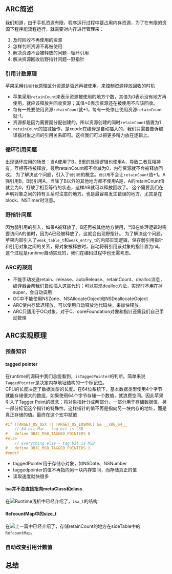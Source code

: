 ## ARC简述
我们知道，由于手机资源有限，程序运行过程中要占用内存资源，为了在有限的资源下程序能流程运行，就需要对内存进行管理来：
1. 及时回收不再使用的资源
2. 怎样判断资源不再被使用
3. 解决资源不会被释放的问题--循环引用
4. 解决资源回收后野指针问题--野指针

### 引用计数原理
苹果采用`引用计数`原理区分资源是否还再被使用，来控制资源释放回收的时机
* 苹果采用`retainCount`来表示资源被使用的地方个数，其值为0表示没有地方再使用，就应该释放并回收资源；其值>0表示资源还在被使用不应该回收。
* 每有一处要使用资源`retainCount`就+1，每有一处停止使用资源`retainCount`就-1。
* 资源都是因为需要而分配创建的，所以资源创建的同时`retainCount`值置为1
* `retainCount`的加减操作，是xcode在编译是自动插入的，我们只需要告诉编译器对象之间的引用关系即可。这样我们可以把更多精力放在逻辑上。
 
### 循环引用问题
出现循环应用的场景：当A使用了B，B里的处理逻辑也使用A，导致二者互相持有，互相等待被释放，最后retainCount都不会减为0，内存资源就不会被释放回收。
为了解决这个问题，引入了`弱引用`的概念。`弱引用`不会让`retainCount`值+1。A强引用B，B弱引用A，当除了B以外的其他地方都不使用A是，A的retainCount值就会为0，打破了相互等待的状态，这样AB就可以释放回收了。
这个需要我们在声明对象之间的持有关系时注意的地方。也是最容易发生错误的地方，尤其是在block、NSTimer时注意。

### 野指针问题
因为弱引用的引入，如果A被释放了，B还再被其他地方使用，当B在处理逻辑时需要访问A的值时，因为A已经被释放了，这就会出现野指针。
为了解决这个问题，苹果内部引入了`weak_table_t`和`weak_entry_t`的内部实现逻辑，保存弱引用指针和引用对象之间的关系，房对象被释放时，自动将弱引用该对象的指针置为nil。
这个过程是runtime自动实现的，我们在编码过程中也无需考虑。

### ARC的规则
* 不能手动发送retain、release、autoRelease、retainCount、dealloc消息，编译器会帮我们自动插入这些代码；可以实现dealloc方法，实现时不用在掉super，会自动调用
* OC中不能使用NSZone、NSAllocateObject和NSDeallocateObject
* ARC使内存延迟释放，可以使用自动释放池代码块，来加快释放。
* ARC只适用于OC对象，对于C、coreFoundation对像和指针还需我们自己手动管理

## ARC实现原理
### 预备知识
#### tagged pointer
在runtime的源码中我们总能看到，`isTaggedPointer`的判断。简单来说`TaggedPointer`是决定内存地址结构的一个标记位。<br/>
CPU的长度决定了数据类型的长度。在64位系统下，基本数据类型使用4个字节就能存储很大的数组，如果使用64个字节存储一个数值，就浪费空间。因此苹果引入了Tagger Point的概念：将对象指针分成两部分，一部分用于存储数据值，另一部分标记这个指针的特殊性。这样指针的值不再是指向另一块内存的地址，而是真正存储的值。最终在这个宏中赋值
```objectivec
#if (TARGET_OS_OSX || TARGET_OS_IOSMAC) && __x86_64__
    // 64-bit Mac - tag bit is LSB
#   define OBJC_MSB_TAGGED_POINTERS 0
#else
    // Everything else - tag bit is MSB
#   define OBJC_MSB_TAGGED_POINTERS 1
#endif
```

* taggedPointer用于存储小对象，如NSDate、NSNumber
* taggedpointer的值不再指向另一块内存空间，而存储真正的值
* 读取速度就快很多

#### isa并不总直接指向metaClass和class
在![Runtime浅析]()中已经介绍了，`isa_t`的结构

#### RefcountMap中的size_t
在![上一篇](weak原理浅析.md#weak的数据结构)中已经介绍了，存储retainCount的地方在sideTable中的`RefcountMap`。

### 自动改变引用计数值


## 总结



